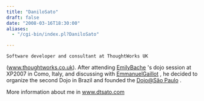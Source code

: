 ```yaml
---
title: "DaniloSato"
draft: false
date: "2008-03-16T18:30:00"
aliases:
  - "/cgi-bin/index.pl?DaniloSato"

---
```

    Software developer and consultant at ThoughtWorks UK
(www.thoughtworks.co.uk). After attending
[EmilyBache](/people/EmilyBache) 's dojo session at XP2007 in Como,
Italy, and discussing with [EmmanuelGaillot](/people/EmmanuelGaillot) ,
he decided to organize the second Dojo in Brazil and founded the
[Dojo@Săo Paulo](/dojo/SaoPauloDojo) .

More information about me in www.dtsato.com
